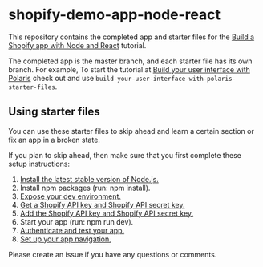 # shopify-demo-app-node-react

This repository contains the completed app and starter files for the [Build a Shopify app with Node and React](#) tutorial.

The completed app is the master branch, and each starter file has its own branch. For example, To start the tutorial at [Build your user interface with Polaris](#) check out and use `build-your-user-interface-with-polaris-starter-files`.

## Using starter files

You can use these starter files to skip ahead and learn a certain section or fix an app in a broken state.

If you plan to skip ahead, then make sure that you first complete these setup instructions:

1. [Install the latest stable version of Node.js.](#)
2. Install npm packages (run: npm install).
3. [Expose your dev environment.](#)
4. [Get a Shopify API key and Shopify API secret key.](#)
5. [Add the Shopify API key and Shopify API secret key.](#)
6. Start your app (run: npm run dev).
7. [Authenticate and test your app.](#)
8. [Set up your app navigation.](#)

Please create an issue if you have any questions or comments.
